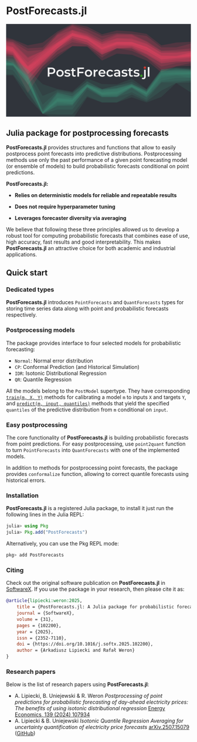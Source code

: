 # PostForecasts.jl
![image](images/banner.png)

## Julia package for postprocessing forecasts
**PostForecasts.jl** provides structures and functions that allow to easily postprocess point forecasts into predictive distributions. Postprocessing methods use only the past performance of a given point forecasting model (or ensemble of models) to build probabilistic forecasts conditional on point predictions.

**PostForecasts.jl:**

- **Relies on deterministic models for reliable and repeatable results**

- **Does not require hyperparameter tuning**

- **Leverages forecaster diversity via averaging**

We believe that following these three principles allowed us to develop a robust tool for computing probabilistic forecasts that combines ease of use, high accuracy, fast results and good interpretability. This makes **PostForecasts.jl** an attractive choice for both academic and industrial applications.

## Quick start

### Dedicated types
**PostForecasts.jl** introduces `PointForecasts` and `QuantForecasts` types for storing time series data along with point and probabilistic forecasts respectively.

### Postprocessing models
The package provides interface to four selected models for probabilistic forecasting:
- `Normal`:  Normal error distribution
- `CP`: Conformal Prediction (and Historical Simulation)
- `IDR`: Isotonic Distributional Regression
- `QR`: Quantile Regression

All the models belong to the `PostModel` supertype. They have corresponding [`train(m, X, Y)`](models.md#Training-and-prediction) methods for calibrating a model `m` to inputs `X` and targets `Y`, and [`predict(m, input, quantiles)`](models.md#Training-and-prediction) methods that yield the specified `quantiles` of the predictive distribution from `m` conditional on `input`.

### Easy postprocessing
The core functionality of **PostForecasts.jl** is building probabilistic forecasts from point predictions. For easy postprocessing, use `point2quant` function to turn `PointForecasts` into `QuantForecasts` with one of the implemented models.

In addition to methods for postprocessing point forecasts, the package provides `conformalize` function, allowing to correct quantile forecasts using historical errors.

### Installation
**PostForecasts.jl** is a registered Julia package, to install it just run the following lines in the Julia REPL:

```julia
julia> using Pkg
julia> Pkg.add("PostForecasts")
```

Alternatively, you can use the Pkg REPL mode:
```julia
pkg> add PostForecasts
```

### Citing
Check out the original software publication on **PostForecasts.jl** in [SoftwareX](https://doi.org/10.1016/j.softx.2025.102200). If you use the package in your research, then please cite it as:
```bibtex
@article{lipiecki:weron:2025,
    title = {PostForecasts.jl: A Julia package for probabilistic forecasting by postprocessing point predictions},
    journal = {SoftwareX},
    volume = {31},
    pages = {102200},
    year = {2025},
    issn = {2352-7110},
    doi = {https://doi.org/10.1016/j.softx.2025.102200},
    author = {Arkadiusz Lipiecki and Rafał Weron}
}
```

### Research papers
Below is the list of research papers using **PostForecasts.jl**:
- A. Lipiecki, B. Uniejewski & R. Weron *Postprocessing of point predictions for probabilistic forecasting of day-ahead electricity prices: The benefits of using isotonic distributional regression* [Energy Economics, 139 (2024) 107934](https://doi.org/10.1016/j.eneco.2024.107934)
- A. Lipiecki & B. Uniejewski *Isotonic Quantile Regression Averaging for uncertainty quantification of electricity price forecasts* [arXiv.2507.15079](https://doi.org/10.48550/arXiv.2507.15079) ([GitHub](https://github.com/lipiecki/isotonicQRA))
